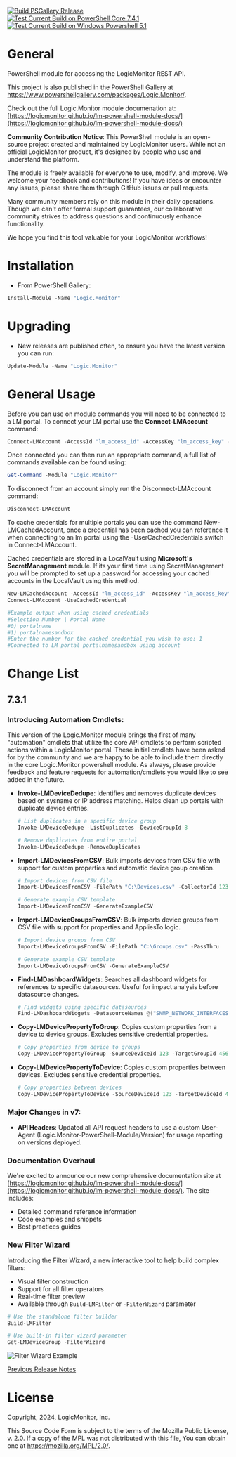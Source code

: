 [![Build PSGallery Release](https://github.com/logicmonitor/lm-powershell-module/actions/workflows/main.yml/badge.svg?event=release)](https://github.com/logicmonitor/lm-powershell-module/actions/workflows/main.yml)\
[![Test Current Build on PowerShell Core 7.4.1](https://github.com/logicmonitor/lm-powershell-module/actions/workflows/test.yml/badge.svg)](https://github.com/logicmonitor/lm-powershell-module/actions/workflows/test.yml)\
[![Test Current Build on Windows Powershell 5.1](https://github.com/logicmonitor/lm-powershell-module/actions/workflows/test-win.yml/badge.svg)](https://github.com/logicmonitor/lm-powershell-module/actions/workflows/test-win.yml)

# General

PowerShell module for accessing the LogicMonitor REST API.

This project is also published in the PowerShell Gallery at https://www.powershellgallery.com/packages/Logic.Monitor/.

Check out the full Logic.Monitor module documenation at: [https://logicmonitor.github.io/lm-powershell-module-docs/](https://logicmonitor.github.io/lm-powershell-module-docs/)


**Community Contribution Notice**: This PowerShell module is an open-source project created and maintained by LogicMonitor users. While not an official LogicMonitor product, it's designed by people who use and understand the platform.

The module is freely available for everyone to use, modify, and improve. We welcome your feedback and contributions! If you have ideas or encounter any issues, please share them through GitHub issues or pull requests.

Many community members rely on this module in their daily operations. Though we can't offer formal support guarantees, our collaborative community strives to address questions and continuously enhance functionality.

We hope you find this tool valuable for your LogicMonitor workflows!

# Installation

- From PowerShell Gallery:

```powershell
Install-Module -Name "Logic.Monitor"
```

# Upgrading

- New releases are published often, to ensure you have the latest version you can run:

```powershell
Update-Module -Name "Logic.Monitor"
```

# General Usage

Before you can use on module commands you will need to be connected to a LM portal. To connect your LM portal use the **Connect-LMAccount** command:

```powershell
Connect-LMAccount -AccessId "lm_access_id" -AccessKey "lm_access_key" -AccountName "lm_portal_prefix_name"
```

Once connected you can then run an appropriate command, a full list of commands available can be found using:

```powershell
Get-Command -Module "Logic.Monitor"
```

To disconnect from an account simply run the Disconnect-LMAccount command:

```powershell
Disconnect-LMAccount
```

To cache credentials for multiple portals you can use the command New-LMCachedAccount, once a credential has been cached you can reference it when connecting to an lm portal using the -UserCachedCredentials switch in Connect-LMAccount.

Cached credentials are stored in a LocalVault using **Microsoft's SecretManagement** module. If its your first time using SecretManagement you will be prompted to set up a password for accessing your cached accounts in the LocalVault using this method.

```powershell
New-LMCachedAccount -AccessId "lm_access_id" -AccessKey "lm_access_key" -AccountName "lm_portal_prefix_name"
Connect-LMAccount -UseCachedCredential

#Example output when using cached credentials
#Selection Number | Portal Name
#0) portalname
#1) portalnamesandbox
#Enter the number for the cached credential you wish to use: 1
#Connected to LM portal portalnamesandbox using account
```

# Change List

## 7.3.1
### Introducing Automation Cmdlets:

This version of the Logic.Monitor module brings the first of many "automation" cmdlets that utilize the core API cmdlets to perform scripted actions within a LogicMonitor portal. These initial cmdlets have been asked for by the community and we are happy to be able to include them directly in the core Logic.Monitor powershell module. As always, please provide feedback and feature requests for automation/cmdlets you would like to see added in the future.

- **Invoke-LMDeviceDedupe**: Identifies and removes duplicate devices based on sysname or IP address matching. Helps clean up portals with duplicate device entries.
  ```powershell
  # List duplicates in a specific device group
  Invoke-LMDeviceDedupe -ListDuplicates -DeviceGroupId 8
  
  # Remove duplicates from entire portal
  Invoke-LMDeviceDedupe -RemoveDuplicates
  ```

- **Import-LMDevicesFromCSV**: Bulk imports devices from CSV file with support for custom properties and automatic device group creation.
  ```powershell
  # Import devices from CSV file
  Import-LMDevicesFromCSV -FilePath "C:\Devices.csv" -CollectorId 1234
  
  # Generate example CSV template
  Import-LMDevicesFromCSV -GenerateExampleCSV
  ```

- **Import-LMDeviceGroupsFromCSV**: Bulk imports device groups from CSV file with support for properties and AppliesTo logic.
  ```powershell
  # Import device groups from CSV
  Import-LMDeviceGroupsFromCSV -FilePath "C:\Groups.csv" -PassThru
  
  # Generate example CSV template
  Import-LMDeviceGroupsFromCSV -GenerateExampleCSV
  ```

- **Find-LMDashboardWidgets**: Searches all dashboard widgets for references to specific datasources. Useful for impact analysis before datasource changes.
  ```powershell
  # Find widgets using specific datasources
  Find-LMDashboardWidgets -DatasourceNames @("SNMP_NETWORK_INTERFACES","VMWARE_VCENTER_VM_PERFORMANCE")
  ```

- **Copy-LMDevicePropertyToGroup**: Copies custom properties from a device to device groups. Excludes sensitive credential properties.
  ```powershell
  # Copy properties from device to groups
  Copy-LMDevicePropertyToGroup -SourceDeviceId 123 -TargetGroupId 456,457 -PropertyNames "location","department"
  ```

- **Copy-LMDevicePropertyToDevice**: Copies custom properties between devices. Excludes sensitive credential properties.
  ```powershell
  # Copy properties between devices
  Copy-LMDevicePropertyToDevice -SourceDeviceId 123 -TargetDeviceId 456,457 -PropertyNames "location","department"
  ```


### Major Changes in v7:
 - **API Headers**: Updated all API request headers to use a custom User-Agent (Logic.Monitor-PowerShell-Module/Version) for usage reporting on versions deployed.

### Documentation Overhaul
We're excited to announce our new comprehensive documentation site at [https://logicmonitor.github.io/lm-powershell-module-docs/](https://logicmonitor.github.io/lm-powershell-module-docs/). The site includes:
- Detailed command reference information
- Code examples and snippets
- Best practices guides

### New Filter Wizard
Introducing the Filter Wizard, a new interactive tool to help build complex filters:
- Visual filter construction
- Support for all filter operators
- Real-time filter preview
- Available through `Build-LMFilter` or `-FilterWizard` parameter

```powershell
# Use the standalone filter builder
Build-LMFilter

# Use built-in filter wizard parameter
Get-LMDeviceGroup -FilterWizard
```
![Filter Wizard Example](https://logicmonitor.github.io/lm-powershell-module-docs/_astro/LMFilter.4g625cq9_1boMAv.webp)

[Previous Release Notes](RELEASENOTES.md)

# License
Copyright, 2024, LogicMonitor, Inc.

This Source Code Form is subject to the terms of the Mozilla Public License, v. 2.0. If a copy of the MPL was not distributed with this file, You can obtain one at https://mozilla.org/MPL/2.0/.
